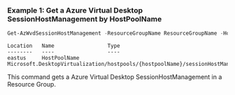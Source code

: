 
### Example 1: Get a Azure Virtual Desktop SessionHostManagement by HostPoolName

```powershell
Get-AzWvdSessionHostManagement -ResourceGroupName ResourceGroupName -HostPoolName HostPoolName
```

```output
Location   Name                 Type
--------   ----                 ----
eastus     HostPoolName Microsoft.DesktopVirtualization/hostpools/{hostpoolName}/sessionHostManagements
```

This command gets a Azure Virtual Desktop SessionHostManagement in a Resource Group.

